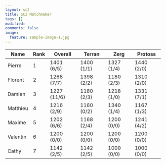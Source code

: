 ```yaml
---
layout: sc2
title: SC2 Matchmaker
tags: []
modified:
comments: false
image:
  feature: sample-image-1.jpg
---
```


|Name     | Rank | Overall     | Terran     | Zerg       | Protoss    |
|---------|------|-------------|------------|------------|------------|
|Pierre   | 1    | 1401 (6/5)  | 1400 (1/1) | 1327 (1/4) | 1440 (2/0) |
|Florent  | 2    | 1268 (7/7)  | 1398 (2/2) | 1180 (2/3) | 1310 (2/0) |
|Damien   | 3    | 1227 (11/6) | 1180 (2/3) | 1218 (1/0) | 1331 (7/1) |
|Matthieu | 4    | 1216 (2/9)  | 1160 (0/2) | 1340 (1/4) | 1167 (1/3) |
|Maxime   | 5    | 1202 (6/6)  | 1168 (2/4) | 1200 (0/0) | 1241 (4/2) |
|Valentin | 6    | 1200 (0/0)  | 1200 (0/0) | 1200 (0/0) | 1200 (0/0) |
|Cathy    | 7    | 1142 (2/5)  | 1142 (2/5) | 1000 (0/0) | 1000 (0/0) |
